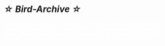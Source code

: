 # *☆ Bird-Archive ☆*

<span style="color: white;">*This is my bird archive. As a collection of links to photos of beautiful birds,<br> this is a extensive listing of tropical birds. This archive was started in 2025, <br>and is updated once a week. These birds will be sorted by sizes and colors<br> and will contain both the male and the female feather variations, if any.*</span>

